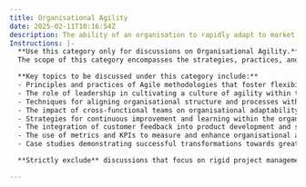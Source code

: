 ```yaml
---
title: Organisational Agility
date: 2025-02-11T10:16:54Z
description: The ability of an organisation to rapidly adapt to market changes, customer needs, and emerging opportunities.
Instructions: |-
  **Use this category only for discussions on Organisational Agility.**  
  The scope of this category encompasses the strategies, practices, and frameworks that enable an organisation to swiftly respond to changes in the market, customer demands, and new opportunities. The purpose is to explore how organisations can enhance their adaptability and responsiveness through various methodologies and cultural shifts.

  **Key topics to be discussed under this category include:**
  - Principles and practices of Agile methodologies that foster flexibility and responsiveness.
  - The role of leadership in cultivating a culture of agility within the organisation.
  - Techniques for aligning organisational structure and processes with agile principles.
  - The impact of cross-functional teams on organisational adaptability.
  - Strategies for continuous improvement and learning within the organisation.
  - The integration of customer feedback into product development and service delivery.
  - The use of metrics and KPIs to measure and enhance organisational agility.
  - Case studies demonstrating successful transformations towards greater agility.

  **Strictly exclude** discussions that focus on rigid project management methodologies, traditional hierarchical structures that inhibit change, or any content that misinterprets the core principles of agility as merely speed without the accompanying cultural and structural shifts.

---
```


